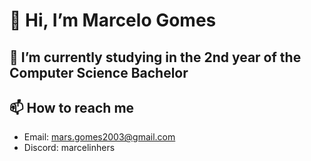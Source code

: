 # 👋 Hi, I’m Marcelo Gomes
## 🌱 I’m currently studying in the 2nd year of the Computer Science Bachelor
## 📫 How to reach me
- Email: mars.gomes2003@gmail.com
- Discord: marcelinhers

<!---
MarceloGms/MarceloGms is a ✨ special ✨ repository because its `README.md` (this file) appears on your GitHub profile.
You can click the Preview link to take a look at your changes.
--->

